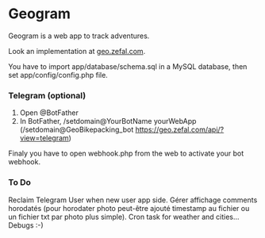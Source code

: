 # Geogram

Geogram is a web app to track adventures.

Look an implementation at [geo.zefal.com](https://geo.zefal.com/).

You have to import app/database/schema.sql in a MySQL database, then set app/config/config.php file.


### Telegram (optional)

1. Open @BotFather
2. In BotFather, /setdomain@YourBotName yourWebApp (/setdomain@GeoBikepacking_bot https://geo.zefal.com/api/?view=telegram)

Finaly you have to open webhook.php from the web to activate your bot webhook.

### To Do

Reclaim Telegram User when new user app side.
Gérer affichage comments horodatés (pour horodater photo peut-être ajouté timestamp au fichier ou un fichier txt par photo plus simple).
Cron task for weather and cities…
Debugs :-)
